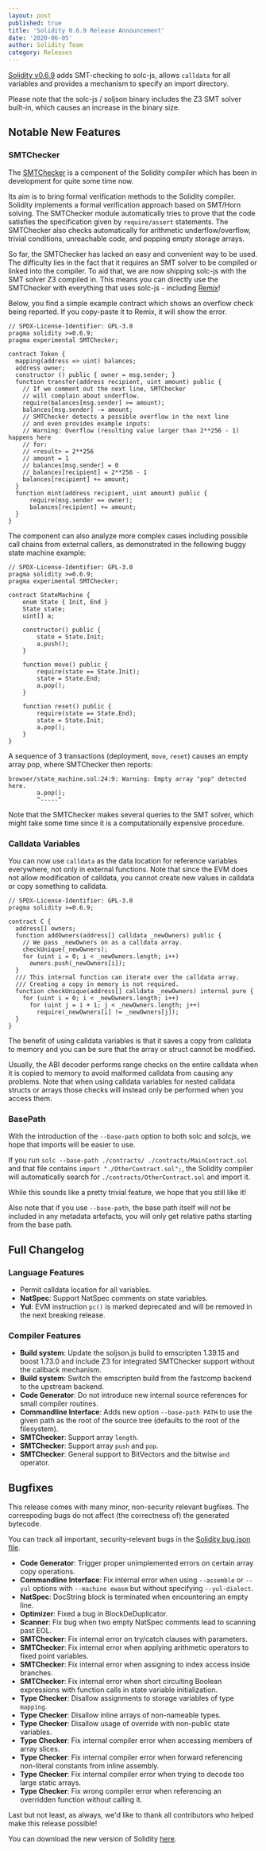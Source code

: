 ```yaml
---
layout: post
published: true
title: 'Solidity 0.6.9 Release Announcement'
date: '2020-06-05'
author: Solidity Team
category: Releases
---
```


[Solidity v0.6.9](https://github.com/ethereum/solidity/releases/tag/v0.6.9) adds
SMT-checking to solc-js, allows `calldata` for all variables and provides a
mechanism to specify an import directory.

Please note that the solc-js / soljson binary includes the Z3 SMT solver
built-in, which causes an increase in the binary size.

## Notable New Features

### SMTChecker

The
[SMTChecker](https://solidity.readthedocs.io/en/v0.6.8/security-considerations.html#formal-verification)
is a component of the Solidity compiler which has been in development for quite
some time now.

Its aim is to bring formal verification methods to the Solidity compiler.
Solidity implements a formal verification approach based on SMT/Horn solving.
The SMTChecker module automatically tries to prove that the code satisfies the
specification given by `require/assert` statements. The SMTChecker also checks
automatically for arithmetic underflow/overflow, trivial conditions, unreachable
code, and popping empty storage arrays.

So far, the SMTChecker has lacked an easy and convenient way to be used. The
difficulty lies in the fact that it requires an SMT solver to be compiled or
linked into the compiler. To aid that, we are now shipping solc-js with the SMT
solver Z3 compiled in. This means you can directly use the SMTChecker with
everything that uses solc-js - including [Remix](https://remix.ethereum.org/)!

Below, you find a simple example contract which shows an overflow check being
reported. If you copy-paste it to Remix, it will show the error.

```solidity
// SPDX-License-Identifier: GPL-3.0
pragma solidity >=0.6.9;
pragma experimental SMTChecker;

contract Token {
  mapping(address => uint) balances;
  address owner;
  constructor () public { owner = msg.sender; }
  function transfer(address recipient, uint amount) public {
    // If we comment out the next line, SMTChecker
    // will complain about underflow.
    require(balances[msg.sender] >= amount);
    balances[msg.sender] -= amount;
    // SMTChecker detects a possible overflow in the next line
    // and even provides example inputs:
    // Warning: Overflow (resulting value larger than 2**256 - 1) happens here
    // for:
    // <result> = 2**256
    // amount = 1
    // balances[msg.sender] = 0
    // balances[recipient] = 2**256 - 1
    balances[recipient] += amount;
  }
  function mint(address recipient, uint amount) public {
      require(msg.sender == owner);
      balances[recipient] += amount;
  }
}
```

The component can also analyze more complex cases including possible call chains
from external callers, as demonstrated in the following buggy state machine
example:

```solidity
// SPDX-License-Identifier: GPL-3.0
pragma solidity >=0.6.9;
pragma experimental SMTChecker;

contract StateMachine {
    enum State { Init, End }
    State state;
    uint[] a;

    constructor() public {
        state = State.Init;
        a.push();
    }

    function move() public {
        require(state == State.Init);
        state = State.End;
        a.pop();
    }

    function reset() public {
        require(state == State.End);
        state = State.Init;
        a.pop();
    }
}
```

A sequence of 3 transactions (deployment, `move`, `reset`) causes an empty array
pop, where SMTChecker then reports:

```solidity
browser/state_machine.sol:24:9: Warning: Empty array "pop" detected here.
        a.pop();
        ^-----^
```

Note that the SMTChecker makes several queries to the SMT solver, which might
take some time since it is a computationally expensive procedure.

### Calldata Variables

You can now use `calldata` as the data location for reference variables
everywhere, not only in external functions. Note that since the EVM does not
allow modification of calldata, you cannot create new values in calldata or copy
something to calldata.

```solidity
// SPDX-License-Identifier: GPL-3.0
pragma solidity >=0.6.9;

contract C {
  address[] owners;
  function addOwners(address[] calldata _newOwners) public {
    // We pass _newOwners on as a calldata array.
    checkUnique(_newOwners);
    for (uint i = 0; i < _newOwners.length; i++)
      owners.push(_newOwners[i]);
  }
  /// This internal function can iterate over the calldata array.
  /// Creating a copy in memory is not required.
  function checkUnique(address[] calldata _newOwners) internal pure {
    for (uint i = 0; i < _newOwners.length; i++)
      for (uint j = i + 1; j < _newOwners.length; j++)
        require(_newOwners[i] != _newOwners[j]);
  }
}
```

The benefit of using calldata variables is that it saves a copy from calldata to
memory and you can be sure that the array or struct cannot be modified.

Usually, the ABI decoder performs range checks on the entire calldata when it is
copied to memory to avoid malformed calldata from causing any problems. Note
that when using calldata variables for nested calldata structs or arrays those
checks will instead only be performed when you access them.

### BasePath

With the introduction of the `--base-path` option to both solc and solcjs, we
hope that imports will be easier to use.

If you run `solc --base-path ./contracts/ ./contracts/MainContract.sol` and that
file contains `import "./OtherContract.sol";`, the Solidity compiler will
automatically search for `./contracts/OtherContract.sol` and import it.

While this sounds like a pretty trivial feature, we hope that you still like it!

Also note that if you use `--base-path`, the base path itself will not be
included in any metadata artefacts, you will only get relative paths starting
from the base path.

## Full Changelog

### Language Features

- Permit calldata location for all variables.
- **NatSpec**: Support NatSpec comments on state variables.
- **Yul**: EVM instruction `pc()` is marked deprecated and will be removed in
  the next breaking release.

### Compiler Features

- **Build system**: Update the soljson.js build to emscripten 1.39.15 and boost
  1.73.0 and include Z3 for integrated SMTChecker support without the callback
  mechanism.
- **Build system**: Switch the emscripten build from the fastcomp backend to the
  upstream backend.
- **Code Generator**: Do not introduce new internal source references for small
  compiler routines.
- **Commandline Interface**: Adds new option `--base-path PATH` to use the given
  path as the root of the source tree (defaults to the root of the filesystem).
- **SMTChecker**: Support array `length`.
- **SMTChecker**: Support array `push` and `pop`.
- **SMTChecker**: General support to BitVectors and the bitwise `and` operator.

## Bugfixes

This release comes with many minor, non-security relevant bugfixes. The
correspoding bugs do not affect (the correctness of) the generated bytecode.

You can track all important, security-relevant bugs in the
[Solidity bug json file](https://github.com/ethereum/solidity/blob/develop/docs/bugs.json).

- **Code Generator**: Trigger proper unimplemented errors on certain array copy
  operations.
- **Commandline Interface**: Fix internal error when using `--assemble` or
  `--yul` options with `--machine ewasm` but without specifying `--yul-dialect`.
- **NatSpec**: DocString block is terminated when encountering an empty line.
- **Optimizer**: Fixed a bug in BlockDeDuplicator.
- **Scanner**: Fix bug when two empty NatSpec comments lead to scanning past
  EOL.
- **SMTChecker**: Fix internal error on try/catch clauses with parameters.
- **SMTChecker**: Fix internal error when applying arithmetic operators to fixed
  point variables.
- **SMTChecker**: Fix internal error when assigning to index access inside
  branches.
- **SMTChecker**: Fix internal error when short circuiting Boolean expressions
  with function calls in state variable initialization.
- **Type Checker**: Disallow assignments to storage variables of type `mapping`.
- **Type Checker**: Disallow inline arrays of non-nameable types.
- **Type Checker**: Disallow usage of override with non-public state variables.
- **Type Checker**: Fix internal compiler error when accessing members of array
  slices.
- **Type Checker**: Fix internal compiler error when forward referencing
  non-literal constants from inline assembly.
- **Type Checker**: Fix internal compiler error when trying to decode too large
  static arrays.
- **Type Checker**: Fix wrong compiler error when referencing an overridden
  function without calling it.

Last but not least, as always, we'd like to thank all contributors who helped
make this release possible!

You can download the new version of Solidity
[here](https://github.com/ethereum/solidity/releases/tag/v0.6.9).

